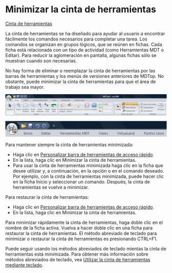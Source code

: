 # Minimizar la cinta de herramientas

[Cinta de herramientas](./)

La cinta de herramientas se ha diseñado para ayudar al usuario a encontrar fácilmente los comandos necesarios para completar una tarea. Los comandos se organizan en grupos lógicos, que se reúnen en fichas. Cada ficha está relacionada con un tipo de actividad \(como Herramientas MDT o Editar\). Para reducir la aglomeración en pantalla, algunas fichas sólo se muestran cuando son necesarias.

No hay forma de eliminar o reemplazar la cinta de herramientas por las barras de herramientas y los menús de versiones anteriores de MDTop. No obstante, puede minimizar la cinta de herramientas para que el área de trabajo sea mayor.

![Cinta de herramientas completa](../../.gitbook/assets/cinta-de-herramientas.jpg)

![Cinta de herramientas minimizada](../../.gitbook/assets/cinta-de-herramientas-minimizada.jpg)

Para mantener siempre la cinta de herramientas minimizada:

* Haga clic en [Personalizar barra de herramientas de acceso rápido](personalizar-la-barra-de-herramientas-de-acceso-rapido.md).
* En la lista, haga clic en Minimizar la cinta de herramientas.
* Para usar la cinta de herramientas minimizada haga clic en la ficha que desee utilizar y, a continuación, en la opción o en el comando deseado. Por ejemplo, con la cinta de herramientas minimizada, puede hacer clic en la ficha Inicio y seleccionar un comando. Después, la cinta de herramientas se vuelve a minimizar.

Para restaurar la cinta de herramientas:

* Haga clic en [Personalizar barra de herramientas de acceso rápido](personalizar-la-barra-de-herramientas-de-acceso-rapido.md).
* En la lista, haga clic en Minimizar la cinta de herramientas.

Para minimizar rápidamente la cinta de herramientas, haga doble clic en el nombre de la ficha activa. Vuelva a hacer doble clic en una ficha para restaurar la cinta de herramientas. El método abreviado de teclado para minimizar o restaurar la cinta de herramientas es presionando CTRL+F1.

Puede seguir usando los métodos abreviados de teclado mientas la cinta de herramientas está minimizada. Para obtener más información sobre métodos abreviados de teclado, vea [Utilizar la cinta de herramientas mediante teclado](utilizar-la-cinta-de-herramientas-mediante-teclado.md).

